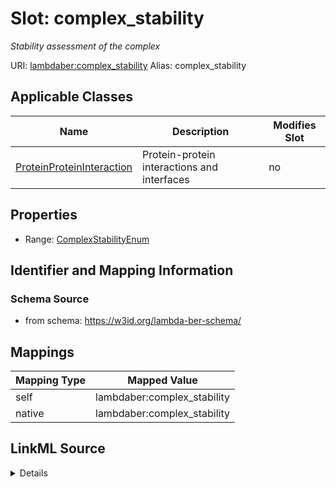 

# Slot: complex_stability 


_Stability assessment of the complex_





URI: [lambdaber:complex_stability](https://w3id.org/lambda-ber-schema/complex_stability)
Alias: complex_stability

<!-- no inheritance hierarchy -->





## Applicable Classes

| Name | Description | Modifies Slot |
| --- | --- | --- |
| [ProteinProteinInteraction](ProteinProteinInteraction.md) | Protein-protein interactions and interfaces |  no  |






## Properties

* Range: [ComplexStabilityEnum](ComplexStabilityEnum.md)




## Identifier and Mapping Information






### Schema Source


* from schema: https://w3id.org/lambda-ber-schema/




## Mappings

| Mapping Type | Mapped Value |
| ---  | ---  |
| self | lambdaber:complex_stability |
| native | lambdaber:complex_stability |




## LinkML Source

<details>
```yaml
name: complex_stability
description: Stability assessment of the complex
from_schema: https://w3id.org/lambda-ber-schema/
rank: 1000
alias: complex_stability
owner: ProteinProteinInteraction
domain_of:
- ProteinProteinInteraction
range: ComplexStabilityEnum

```
</details>